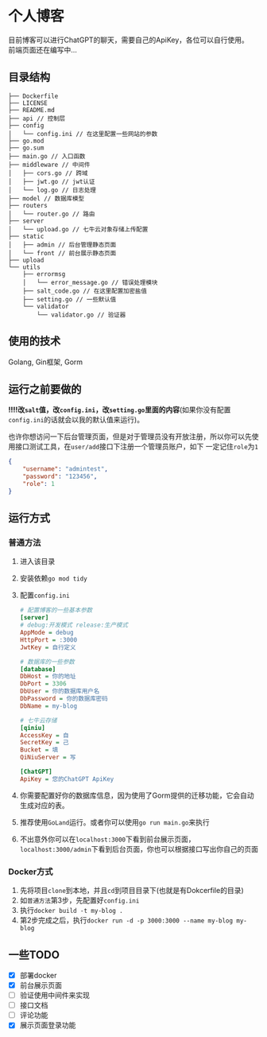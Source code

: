 # 个人博客
目前博客可以进行ChatGPT的聊天，需要自己的ApiKey，各位可以自行使用。  
前端页面还在编写中...

目录结构
---

```
├── Dockerfile
├── LICENSE 
├── README.md
├── api // 控制层
├── config
│   └── config.ini // 在这里配置一些网站的参数
├── go.mod
├── go.sum
├── main.go // 入口函数
├── middleware // 中间件
│   ├── cors.go // 跨域
│   ├── jwt.go // jwt认证
│   └── log.go // 日志处理
├── model // 数据库模型
├── routers
│   └── router.go // 路由
├── server
│   └── upload.go // 七牛云对象存储上传配置
├── static
│   ├── admin // 后台管理静态页面
│   └── front // 前台展示静态页面
├── upload
└── utils
    ├── errormsg
    │   └── error_message.go // 错误处理模块
    ├── salt_code.go // 在这里配置加密盐值
    ├── setting.go // 一些默认值
    └── validator
        └── validator.go // 验证器
```



## 使用的技术

Golang, Gin框架, Gorm

## 运行之前要做的

**‼️‼️改`salt`值，改`config.ini`，改`setting.go`里面的内容**(如果你没有配置`config.ini`的话就会以我的默认值来运行)。

也许你想访问一下后台管理页面，但是对于管理员没有开放注册，所以你可以先使用接口测试工具，在`user/add`接口下注册一个管理员账户，如下
一定记住`role`为`1`

```json
{
    "username": "admintest",
    "password": "123456",
    "role": 1
}
```

## 运行方式

### 普通方法

1. 进入该目录

2. 安装依赖`go mod tidy`

3. 配置`config.ini`

   ```ini
   # 配置博客的一些基本参数
   [server]
   # debug:开发模式 release:生产模式
   AppMode = debug
   HttpPort = :3000
   JwtKey = 自行定义
   
   # 数据库的一些参数
   [database]
   DbHost = 你的地址
   DbPort = 3306
   DbUser = 你的数据库用户名
   DbPassword = 你的数据库密码
   DbName = my-blog
   
   # 七牛云存储
   [qiniu]
   AccessKey = 自
   SecretKey = 己
   Bucket = 填
   QiNiuServer = 写
   
   [ChatGPT]
   ApiKey = 您的ChatGPT ApiKey
   ```

4. 你需要配置好你的数据库信息，因为使用了Gorm提供的迁移功能，它会自动生成对应的表。

5. 推荐使用`GoLand`运行。或者你可以使用`go run main.go`来执行

6. 不出意外你可以在`localhost:3000`下看到前台展示页面，`localhost:3000/admin`下看到后台页面，你也可以根据接口写出你自己的页面

### Docker方式

1. 先将项目`clone`到本地，并且`cd`到项目目录下(也就是有Dokcerfile的目录)
1. 如`普通方法`第3步，先配置好`config.ini`
2. 执行`docker build -t my-blog .`
3. 第2步完成之后，执行`docker run -d -p 3000:3000 --name my-blog my-blog`

## 一些TODO

- [x] 部署docker
- [x] 前台展示页面
- [ ] 验证使用中间件来实现
- [ ] 接口文档
- [ ] 评论功能
- [x] 展示页面登录功能
